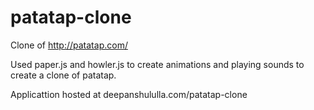 # patatap-clone

Clone of http://patatap.com/

Used paper.js and howler.js to create animations and playing sounds to create a clone of patatap.

Applicattion hosted at deepanshululla.com/patatap-clone

